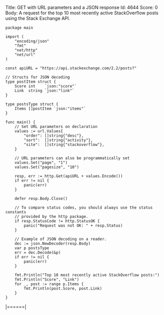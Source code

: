 Title: GET with URL parameters and a JSON response
Id: 4644
Score: 0
Body:
A request for the top 10 most recently active StackOverflow posts using the Stack Exchange API.

    package main
    
    import (
        "encoding/json"
        "fmt"
        "net/http"
        "net/url"
    )
    
    const apiURL = "https://api.stackexchange.com/2.2/posts?"
    
    // Structs for JSON decoding
    type postItem struct {
        Score int    `json:"score"`
        Link  string `json:"link"`
    }
    
    type postsType struct {
        Items []postItem `json:"items"`
    }
    
    func main() {
        // Set URL parameters on declaration
        values := url.Values{
            "order": []string{"desc"},
            "sort":  []string{"activity"},
            "site":  []string{"stackoverflow"},
        }
    
        // URL parameters can also be programmatically set
        values.Set("page", "1")
        values.Set("pagesize", "10")
    
        resp, err := http.Get(apiURL + values.Encode())
        if err != nil {
            panic(err)
        }
    
        defer resp.Body.Close()
    
        // To compare status codes, you should always use the status constants
        // provided by the http package.
        if resp.StatusCode != http.StatusOK {
            panic("Request was not OK: " + resp.Status)
        }
    
        // Example of JSON decoding on a reader.
        dec := json.NewDecoder(resp.Body)
        var p postsType
        err = dec.Decode(&p)
        if err != nil {
            panic(err)
        }
    
        fmt.Println("Top 10 most recently active StackOverflow posts:")
        fmt.Println("Score", "Link")
        for _, post := range p.Items {
            fmt.Println(post.Score, post.Link)
        }
    }

|======|
